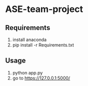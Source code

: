 # ASE-team-project

## Requirements
1. install anaconda
2. pip install -r Requirements.txt

## Usage
1. python app.py
2. go to https://127.0.0.1:5000/

